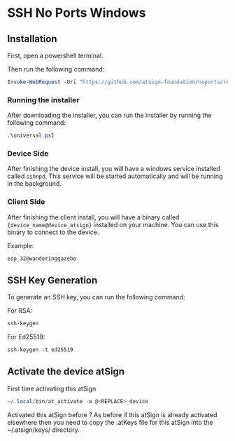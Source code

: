 # SSH No Ports Windows

## Installation
First, open a powershell terminal.

Then run the following command:

```powershell
Invoke-WebRequest -Uri "https://github.com/atsign-foundation/noports/releases/latest/download/universal.ps1" -OutFile "universal.ps1"
```

### Running the installer
After downloading the installer, you can run the installer by running the following command:

```powershell
.\universal.ps1
```

### Device Side
After finishing the device install, you will have a windows service installed called `sshnpd`. This service will be started automatically and will be running in the background.

### Client Side
After finishing the client install, you will have a binary called `{device_name@device_atsign}` installed on your machine. You can use this binary to connect to the device.

Example:
```powershell
esp_32@wanderinggazebo 
```

## SSH Key Generation
To generate an SSH key, you can run the following command:

For RSA:
```powershell
ssh-keygen
```

For Ed25519:
```powershell
ssh-keygen -t ed25519
```

## Activate the device atSign
First time activating this atSign
```powershell
~/.local/bin/at_activate -a @<REPLACE>_device
```
Activated this atSign before ?
 As before if this atSign is already activated elsewhere then you need to copy the .atKeys file for this atSign into the ~/.atsign/keys/ directory.